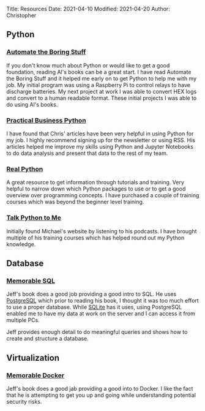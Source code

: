 Title: Resources
Date: 2021-04-10
Modified: 2021-04-20
Author: Christopher

## Python

### [Automate the Boring Stuff](https://automatetheboringstuff.com/)

If you don't know much about Python or would like to get a good foundation,
reading Al's books can be a great start.
I have read Automate the Boring Stuff and it helped me early on to get Python to
help me with my job.
My initial program was using a Raspberry Pi to control relays to have 
discharge batteries.
My next project at work I was able to convert HEX logs and convert to a human
readable format.
These initial projects I was able to do using Al's books.

### [Practical Business Python](https://pbpython.com/)

I have found that Chris' articles have been very helpful in using Python for my
job.
I highly recommend signing up for the newsletter or using RSS.
His articles helped me improve my skills using Python and Jupyter Notebooks to
do data analysis and present that data to the rest of my team.

### [Real Python](https://realpython.com/)

A great resource to get information through tutorials and training.
Very helpful to narrow down which Python packages to use or to get a good
overview over programming concepts.
I have purchased a couple of training courses which was beyond the beginner
level training.

### [Talk Python to Me](https://talkpython.fm/)

Initially found Michael's website by listening to his podcasts.
I have brought multiple of his training courses which has helped round out my
Python knowledge.

## Database

### [Memorable SQL](https://payhip.com/b/oXJs)

Jeff's book does a good job providing a good intro to SQL.
He uses [PostgreSQL](https://www.postgresql.org/) which prior to reading his
book, I thought it was too much effort to use a proper database.
While [SQLite](https://sqlite.org/index.html) has it uses, using PostgreSQL
enabled me to have my data at work on the server and I can access it from 
multiple PCs.

Jeff provides enough detail to do meaningful queries and shows how to create
and structure a database. 

## Virtualization

### [Memorable Docker](https://payhip.com/b/OwWT)

Jeff's book does a good jab providing a good into to Docker.
I like the fact that he is attempting to get you up and going while
understanding potential security risks.
